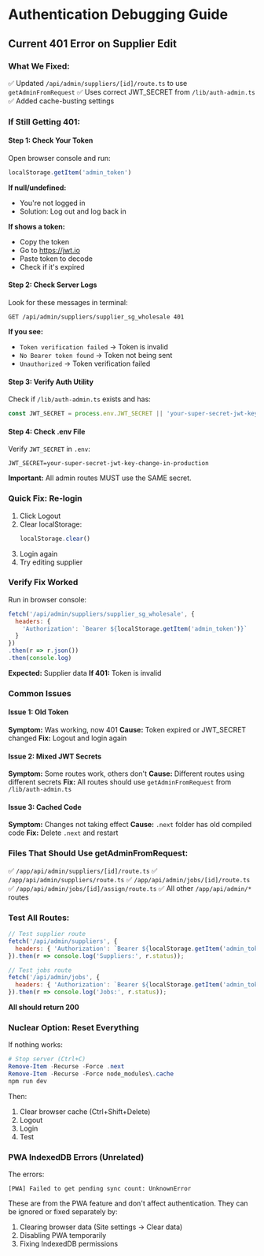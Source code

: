 # Authentication Debugging Guide

## Current 401 Error on Supplier Edit

### What We Fixed:
✅ Updated `/api/admin/suppliers/[id]/route.ts` to use `getAdminFromRequest`
✅ Uses correct JWT_SECRET from `/lib/auth-admin.ts`
✅ Added cache-busting settings

### If Still Getting 401:

#### Step 1: Check Your Token
Open browser console and run:
```javascript
localStorage.getItem('admin_token')
```

**If null/undefined:**
- You're not logged in
- Solution: Log out and log back in

**If shows a token:**
- Copy the token
- Go to https://jwt.io
- Paste token to decode
- Check if it's expired

#### Step 2: Check Server Logs
Look for these messages in terminal:
```
GET /api/admin/suppliers/supplier_sg_wholesale 401
```

**If you see:**
- `Token verification failed` → Token is invalid
- `No Bearer token found` → Token not being sent
- `Unauthorized` → Token verification failed

#### Step 3: Verify Auth Utility
Check if `/lib/auth-admin.ts` exists and has:
```typescript
const JWT_SECRET = process.env.JWT_SECRET || 'your-super-secret-jwt-key-change-in-production';
```

#### Step 4: Check .env File
Verify `JWT_SECRET` in `.env`:
```
JWT_SECRET=your-super-secret-jwt-key-change-in-production
```

**Important:** All admin routes MUST use the SAME secret.

### Quick Fix: Re-login

1. Click Logout
2. Clear localStorage:
   ```javascript
   localStorage.clear()
   ```
3. Login again
4. Try editing supplier

### Verify Fix Worked

Run in browser console:
```javascript
fetch('/api/admin/suppliers/supplier_sg_wholesale', {
  headers: {
    'Authorization': `Bearer ${localStorage.getItem('admin_token')}`
  }
})
.then(r => r.json())
.then(console.log)
```

**Expected:** Supplier data
**If 401:** Token is invalid

### Common Issues

#### Issue 1: Old Token
**Symptom:** Was working, now 401
**Cause:** Token expired or JWT_SECRET changed
**Fix:** Logout and login again

#### Issue 2: Mixed JWT Secrets
**Symptom:** Some routes work, others don't
**Cause:** Different routes using different secrets
**Fix:** All routes should use `getAdminFromRequest` from `/lib/auth-admin.ts`

#### Issue 3: Cached Code
**Symptom:** Changes not taking effect
**Cause:** `.next` folder has old compiled code
**Fix:** Delete `.next` and restart

### Files That Should Use getAdminFromRequest:

✅ `/app/api/admin/suppliers/[id]/route.ts`
✅ `/app/api/admin/suppliers/route.ts`
✅ `/app/api/admin/jobs/[id]/route.ts`
✅ `/app/api/admin/jobs/[id]/assign/route.ts`
✅ All other `/app/api/admin/*` routes

### Test All Routes:

```javascript
// Test supplier route
fetch('/api/admin/suppliers', {
  headers: { 'Authorization': `Bearer ${localStorage.getItem('admin_token')}` }
}).then(r => console.log('Suppliers:', r.status));

// Test jobs route
fetch('/api/admin/jobs', {
  headers: { 'Authorization': `Bearer ${localStorage.getItem('admin_token')}` }
}).then(r => console.log('Jobs:', r.status));
```

**All should return 200**

### Nuclear Option: Reset Everything

If nothing works:
```powershell
# Stop server (Ctrl+C)
Remove-Item -Recurse -Force .next
Remove-Item -Recurse -Force node_modules\.cache
npm run dev
```

Then:
1. Clear browser cache (Ctrl+Shift+Delete)
2. Logout
3. Login
4. Test

### PWA IndexedDB Errors (Unrelated)

The errors:
```
[PWA] Failed to get pending sync count: UnknownError
```

These are from the PWA feature and don't affect authentication. They can be ignored or fixed separately by:
1. Clearing browser data (Site settings → Clear data)
2. Disabling PWA temporarily
3. Fixing IndexedDB permissions
